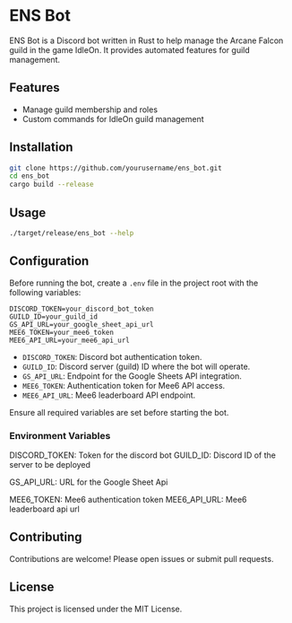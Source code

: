 # ENS Bot

ENS Bot is a Discord bot written in Rust to help manage the Arcane Falcon guild in the game IdleOn. It provides automated features for guild management.

## Features

- Manage guild membership and roles
- Custom commands for IdleOn guild management

## Installation

```bash
git clone https://github.com/yourusername/ens_bot.git
cd ens_bot
cargo build --release
```

## Usage

```bash
./target/release/ens_bot --help
```

## Configuration

Before running the bot, create a `.env` file in the project root with the following variables:

```env
DISCORD_TOKEN=your_discord_bot_token
GUILD_ID=your_guild_id
GS_API_URL=your_google_sheet_api_url
MEE6_TOKEN=your_mee6_token
MEE6_API_URL=your_mee6_api_url
```

- `DISCORD_TOKEN`: Discord bot authentication token.
- `GUILD_ID`: Discord server (guild) ID where the bot will operate.
- `GS_API_URL`: Endpoint for the Google Sheets API integration.
- `MEE6_TOKEN`: Authentication token for Mee6 API access.
- `MEE6_API_URL`: Mee6 leaderboard API endpoint.

Ensure all required variables are set before starting the bot.

### Environment Variables
DISCORD_TOKEN: Token for the discord bot
GUILD_ID: Discord ID of the server to be deployed

GS_API_URL: URL for the Google Sheet Api

MEE6_TOKEN: Mee6 authentication token
MEE6_API_URL: Mee6 leaderboard api url

## Contributing

Contributions are welcome! Please open issues or submit pull requests.

## License

This project is licensed under the MIT License.